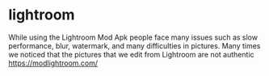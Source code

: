 # lightroom
While using the Lightroom Mod Apk people face many issues such as slow performance, blur, watermark, and many difficulties in pictures. Many times we noticed that the pictures that we edit from Lightroom are not authentic https://modlightroom.com/
